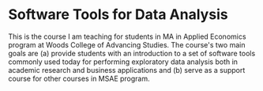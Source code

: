 # Software Tools for Data Analysis
This is the course I am teaching for students in MA in Applied Economics program at Woods College of Advancing Studies. The course's two main goals are (a) provide students with an introduction to a set of software tools commonly used today for performing exploratory data analysis both in academic research and business applications and (b) serve as a support course for  other courses in MSAE program.
